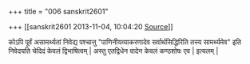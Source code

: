 +++
title = "006 sanskrit2601"

+++
[[sanskrit2601	2013-11-04, 10:04:20 [Source](https://groups.google.com/g/samskrita/c/jjS5B4VNEbY)]]



कोऽपि पूर्वं असामर्थ्यतां निवेद्य पश्चात्तु "पाणिनीयव्याकरणादेव सर्वार्थसिद्धिरिति तस्य सामर्थ्यमेव" इति निवेदयति चेदिदं केवलं द्विभाषित्वम् \| अस्तु एतद्विधेन वादेन केवलं कण्ठशोषः एव \| इत्यलम् \|  

  

